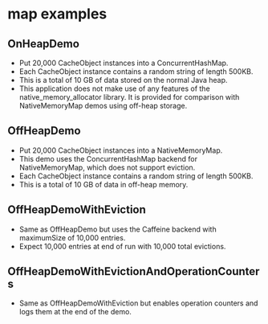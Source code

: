 # map examples

## OnHeapDemo

* Put 20,000 CacheObject instances into a ConcurrentHashMap.
* Each CacheObject instance contains a random string of length 500KB.
* This is a total of 10 GB of data stored on the normal Java heap.
* This application does not make use of any features of the native_memory_allocator library. It is provided for
  comparison with NativeMemoryMap demos using off-heap storage.

## OffHeapDemo

* Put 20,000 CacheObject instances into a NativeMemoryMap.
* This demo uses the ConcurrentHashMap backend for NativeMemoryMap, which does not support eviction.
* Each CacheObject instance contains a random string of length 500KB.
* This is a total of 10 GB of data in off-heap memory.

## OffHeapDemoWithEviction

* Same as OffHeapDemo but uses the Caffeine backend with maximumSize of 10,000 entries.
* Expect 10,000 entries at end of run with 10,000 total evictions.

## OffHeapDemoWithEvictionAndOperationCounters

* Same as OffHeapDemoWithEviction but enables operation counters and logs them at the end of the demo.
